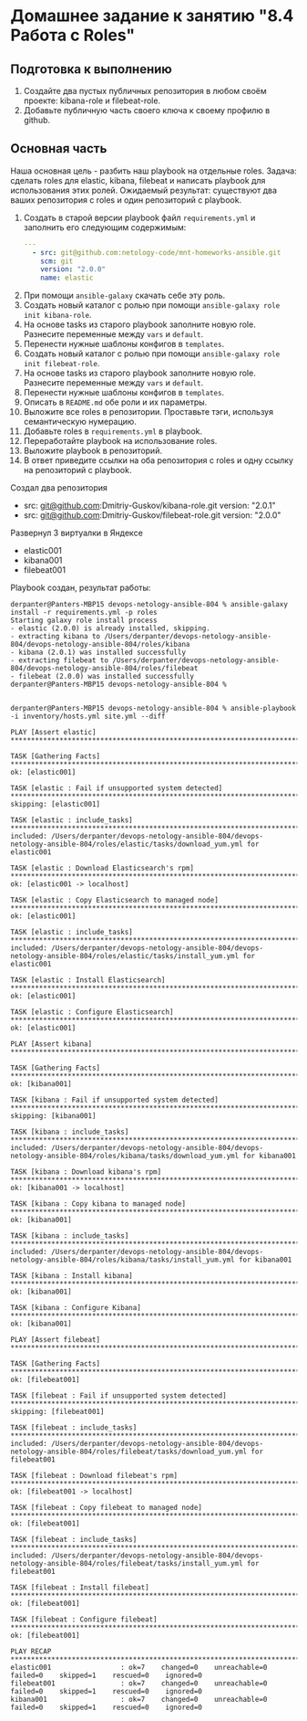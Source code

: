 # Домашнее задание к занятию "8.4 Работа с Roles"

## Подготовка к выполнению
1. Создайте два пустых публичных репозитория в любом своём проекте: kibana-role и filebeat-role.
2. Добавьте публичную часть своего ключа к своему профилю в github.

## Основная часть

Наша основная цель - разбить наш playbook на отдельные roles. Задача: сделать roles для elastic, kibana, filebeat и написать playbook для использования этих ролей. Ожидаемый результат: существуют два ваших репозитория с roles и один репозиторий с playbook.

1. Создать в старой версии playbook файл `requirements.yml` и заполнить его следующим содержимым:
   ```yaml
   ---
     - src: git@github.com:netology-code/mnt-homeworks-ansible.git
       scm: git
       version: "2.0.0"
       name: elastic 
   ```
2. При помощи `ansible-galaxy` скачать себе эту роль.
3. Создать новый каталог с ролью при помощи `ansible-galaxy role init kibana-role`.
4. На основе tasks из старого playbook заполните новую role. Разнесите переменные между `vars` и `default`. 
5. Перенести нужные шаблоны конфигов в `templates`.
6. Создать новый каталог с ролью при помощи `ansible-galaxy role init filebeat-role`.
7. На основе tasks из старого playbook заполните новую role. Разнесите переменные между `vars` и `default`. 
8. Перенести нужные шаблоны конфигов в `templates`.
9. Описать в `README.md` обе роли и их параметры.
10. Выложите все roles в репозитории. Проставьте тэги, используя семантическую нумерацию.
11. Добавьте roles в `requirements.yml` в playbook.
12. Переработайте playbook на использование roles.
13. Выложите playbook в репозиторий.
14. В ответ приведите ссылки на оба репозитория с roles и одну ссылку на репозиторий с playbook.


Создал два репозитория
  - src: git@github.com:Dmitriy-Guskov/kibana-role.git
    version: "2.0.1"
  - src: git@github.com:Dmitriy-Guskov/filebeat-role.git
    version: "2.0.0"

Развернул 3 виртуалки в Яндексе
   -  elastic001
   -  kibana001
   -  filebeat001

Playbook создан, результат работы:



```
derpanter@Panters-MBP15 devops-netology-ansible-804 % ansible-galaxy install -r requirements.yml -p roles
Starting galaxy role install process
- elastic (2.0.0) is already installed, skipping.
- extracting kibana to /Users/derpanter/devops-netology-ansible-804/devops-netology-ansible-804/roles/kibana
- kibana (2.0.1) was installed successfully
- extracting filebeat to /Users/derpanter/devops-netology-ansible-804/devops-netology-ansible-804/roles/filebeat
- filebeat (2.0.0) was installed successfully
derpanter@Panters-MBP15 devops-netology-ansible-804 % 
```




```

derpanter@Panters-MBP15 devops-netology-ansible-804 % ansible-playbook -i inventory/hosts.yml site.yml --diff

PLAY [Assert elastic] **************************************************************************************************************

TASK [Gathering Facts] *************************************************************************************************************
ok: [elastic001]

TASK [elastic : Fail if unsupported system detected] *******************************************************************************
skipping: [elastic001]

TASK [elastic : include_tasks] *****************************************************************************************************
included: /Users/derpanter/devops-netology-ansible-804/devops-netology-ansible-804/roles/elastic/tasks/download_yum.yml for elastic001

TASK [elastic : Download Elasticsearch's rpm] **************************************************************************************
ok: [elastic001 -> localhost]

TASK [elastic : Copy Elasticsearch to managed node] ********************************************************************************
ok: [elastic001]

TASK [elastic : include_tasks] *****************************************************************************************************
included: /Users/derpanter/devops-netology-ansible-804/devops-netology-ansible-804/roles/elastic/tasks/install_yum.yml for elastic001

TASK [elastic : Install Elasticsearch] *********************************************************************************************
ok: [elastic001]

TASK [elastic : Configure Elasticsearch] *******************************************************************************************
ok: [elastic001]

PLAY [Assert kibana] ***************************************************************************************************************

TASK [Gathering Facts] *************************************************************************************************************
ok: [kibana001]

TASK [kibana : Fail if unsupported system detected] ********************************************************************************
skipping: [kibana001]

TASK [kibana : include_tasks] ******************************************************************************************************
included: /Users/derpanter/devops-netology-ansible-804/devops-netology-ansible-804/roles/kibana/tasks/download_yum.yml for kibana001

TASK [kibana : Download kibana's rpm] **********************************************************************************************
ok: [kibana001 -> localhost]

TASK [kibana : Copy kibana to managed node] ****************************************************************************************
ok: [kibana001]

TASK [kibana : include_tasks] ******************************************************************************************************
included: /Users/derpanter/devops-netology-ansible-804/devops-netology-ansible-804/roles/kibana/tasks/install_yum.yml for kibana001

TASK [kibana : Install kibana] *****************************************************************************************************
ok: [kibana001]

TASK [kibana : Configure Kibana] ***************************************************************************************************
ok: [kibana001]

PLAY [Assert filebeat] *************************************************************************************************************

TASK [Gathering Facts] *************************************************************************************************************
ok: [filebeat001]

TASK [filebeat : Fail if unsupported system detected] ******************************************************************************
skipping: [filebeat001]

TASK [filebeat : include_tasks] ****************************************************************************************************
included: /Users/derpanter/devops-netology-ansible-804/devops-netology-ansible-804/roles/filebeat/tasks/download_yum.yml for filebeat001

TASK [filebeat : Download filebeat's rpm] ******************************************************************************************
ok: [filebeat001 -> localhost]

TASK [filebeat : Copy filebeat to managed node] ************************************************************************************
ok: [filebeat001]

TASK [filebeat : include_tasks] ****************************************************************************************************
included: /Users/derpanter/devops-netology-ansible-804/devops-netology-ansible-804/roles/filebeat/tasks/install_yum.yml for filebeat001

TASK [filebeat : Install filebeat] *************************************************************************************************
ok: [filebeat001]

TASK [filebeat : Configure filebeat] ***********************************************************************************************
ok: [filebeat001]

PLAY RECAP *************************************************************************************************************************
elastic001                 : ok=7    changed=0    unreachable=0    failed=0    skipped=1    rescued=0    ignored=0   
filebeat001                : ok=7    changed=0    unreachable=0    failed=0    skipped=1    rescued=0    ignored=0   
kibana001                  : ok=7    changed=0    unreachable=0    failed=0    skipped=1    rescued=0    ignored=0   
```